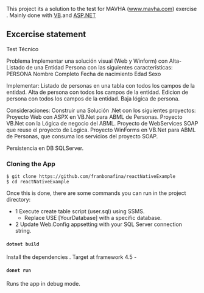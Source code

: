 
This project its a solution to the test for MAVHA (www.mavha.com) exercise .
Mainly done with [VB]().and [ASP]()[.NET]()

## Excercise statement

Test Técnico

Problema
Implementar una solución visual (Web y Winform) con Alta-Listado  de una Entidad Persona con las siguientes características:
PERSONA
Nombre Completo
Fecha de nacimiento
Edad
Sexo

Implementar:
Listado de personas en una tabla con todos los campos de la entidad.
Alta de persona con todos los campos de la entidad. 
Edicion de persona con todos los campos de la entidad. 
Baja lógica de persona.

Consideraciones:
Construir una Solución .Net con los siguientes proyectos:
Proyecto Web con ASPX en VB.Net para ABML de Personas.
Proyecto VB.Net con la Lógica de negocio del ABML.
Proyecto de WebServices SOAP que reuse el proyecto de Logica.
Proyecto WinForms en VB.Net para ABML de Personas, que consuma los servicios del proyecto SOAP.

Persistencia en DB SQLServer.


### Cloning the App

```
$ git clone https://github.com/franbonafina/reactNativeExample
$ cd reactNativeExample
```

Once this is done, there are some commands you can run in the project directory:


- 1 Execute create table script (user.sql) using SSMS.
	- Replace USE [YourDatabase] with a specific database.
- 2 Update Web.Config appsetting with your SQL Server connection string.
		<appSettings>
	    	<add key="ConnectionString" value="Server=yourserver;Database=yourdatabase;User id = sa;Password=yourpassword"/>
		</appSettings>

#### `dotnet build`
Install the dependencies . Target at framework 4.5 -

#### `donet run`

Runs the app in debug mode.
